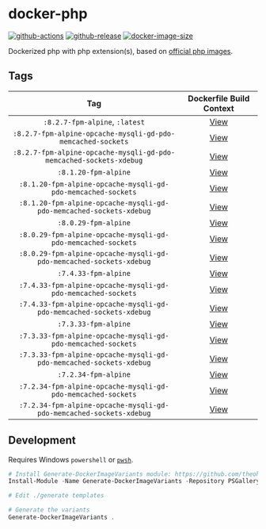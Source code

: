# docker-php

[![github-actions](https://github.com/theohbrothers/docker-php/workflows/ci-master-pr/badge.svg)](https://github.com/theohbrothers/docker-php/actions)
[![github-release](https://img.shields.io/github/v/release/theohbrothers/docker-php?style=flat-square)](https://github.com/theohbrothers/docker-php/releases/)
[![docker-image-size](https://img.shields.io/docker/image-size/theohbrothers/docker-php/latest)](https://hub.docker.com/r/theohbrothers/docker-php)

Dockerized php with php extension(s), based on [official php images](https://hub.docker.com/_/php).

## Tags

| Tag | Dockerfile Build Context |
|:-------:|:---------:|
| `:8.2.7-fpm-alpine`, `:latest` | [View](variants/8.2.7-fpm-alpine) |
| `:8.2.7-fpm-alpine-opcache-mysqli-gd-pdo-memcached-sockets` | [View](variants/8.2.7-fpm-alpine-opcache-mysqli-gd-pdo-memcached-sockets) |
| `:8.2.7-fpm-alpine-opcache-mysqli-gd-pdo-memcached-sockets-xdebug` | [View](variants/8.2.7-fpm-alpine-opcache-mysqli-gd-pdo-memcached-sockets-xdebug) |
| `:8.1.20-fpm-alpine` | [View](variants/8.1.20-fpm-alpine) |
| `:8.1.20-fpm-alpine-opcache-mysqli-gd-pdo-memcached-sockets` | [View](variants/8.1.20-fpm-alpine-opcache-mysqli-gd-pdo-memcached-sockets) |
| `:8.1.20-fpm-alpine-opcache-mysqli-gd-pdo-memcached-sockets-xdebug` | [View](variants/8.1.20-fpm-alpine-opcache-mysqli-gd-pdo-memcached-sockets-xdebug) |
| `:8.0.29-fpm-alpine` | [View](variants/8.0.29-fpm-alpine) |
| `:8.0.29-fpm-alpine-opcache-mysqli-gd-pdo-memcached-sockets` | [View](variants/8.0.29-fpm-alpine-opcache-mysqli-gd-pdo-memcached-sockets) |
| `:8.0.29-fpm-alpine-opcache-mysqli-gd-pdo-memcached-sockets-xdebug` | [View](variants/8.0.29-fpm-alpine-opcache-mysqli-gd-pdo-memcached-sockets-xdebug) |
| `:7.4.33-fpm-alpine` | [View](variants/7.4.33-fpm-alpine) |
| `:7.4.33-fpm-alpine-opcache-mysqli-gd-pdo-memcached-sockets` | [View](variants/7.4.33-fpm-alpine-opcache-mysqli-gd-pdo-memcached-sockets) |
| `:7.4.33-fpm-alpine-opcache-mysqli-gd-pdo-memcached-sockets-xdebug` | [View](variants/7.4.33-fpm-alpine-opcache-mysqli-gd-pdo-memcached-sockets-xdebug) |
| `:7.3.33-fpm-alpine` | [View](variants/7.3.33-fpm-alpine) |
| `:7.3.33-fpm-alpine-opcache-mysqli-gd-pdo-memcached-sockets` | [View](variants/7.3.33-fpm-alpine-opcache-mysqli-gd-pdo-memcached-sockets) |
| `:7.3.33-fpm-alpine-opcache-mysqli-gd-pdo-memcached-sockets-xdebug` | [View](variants/7.3.33-fpm-alpine-opcache-mysqli-gd-pdo-memcached-sockets-xdebug) |
| `:7.2.34-fpm-alpine` | [View](variants/7.2.34-fpm-alpine) |
| `:7.2.34-fpm-alpine-opcache-mysqli-gd-pdo-memcached-sockets` | [View](variants/7.2.34-fpm-alpine-opcache-mysqli-gd-pdo-memcached-sockets) |
| `:7.2.34-fpm-alpine-opcache-mysqli-gd-pdo-memcached-sockets-xdebug` | [View](variants/7.2.34-fpm-alpine-opcache-mysqli-gd-pdo-memcached-sockets-xdebug) |

## Development

Requires Windows `powershell` or [`pwsh`](https://github.com/PowerShell/PowerShell).

```powershell
# Install Generate-DockerImageVariants module: https://github.com/theohbrothers/Generate-DockerImageVariants
Install-Module -Name Generate-DockerImageVariants -Repository PSGallery -Scope CurrentUser -Force -Verbose

# Edit ./generate templates

# Generate the variants
Generate-DockerImageVariants .
```
